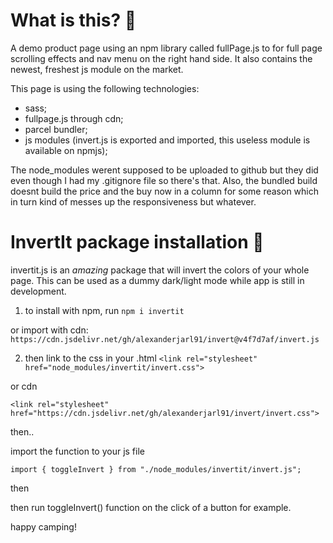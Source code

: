 # What is this? :dizzy:

A demo product page using an npm library called fullPage.js to for full page scrolling effects and nav menu on the right hand side. It also contains the newest, freshest js module on the market.

This page is using the following technologies:
- sass;
- fullpage.js through cdn;
- parcel bundler;
- js modules (invert.js is exported and imported, this useless module is available on npmjs);

The node_modules werent supposed to be uploaded to github but they did even though I had my .gitignore file so there's that. Also, the bundled build doesnt build the price and the buy now in a column for some reason which in turn kind of messes up the responsiveness but whatever.

# InvertIt package installation :rocket:

invertit.js is an _amazing_ package that will invert the colors of your whole page. This can be used as a dummy dark/light mode while app is still in development.

1.  to install with npm, run `npm i invertit`

or import with cdn: `https://cdn.jsdelivr.net/gh/alexanderjarl91/invert@v4f7d7af/invert.js`

2.  then link to the css in your .html
    `<link rel="stylesheet" href="node_modules/invertit/invert.css">`

or cdn

`<link rel="stylesheet" href="https://cdn.jsdelivr.net/gh/alexanderjarl91/invert/invert.css">`

then..

import the function to your js file

`import { toggleInvert } from "./node_modules/invertit/invert.js";`

then

then run toggleInvert() function on the click of a button for example.

happy camping!
